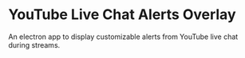 # YouTube Live Chat Alerts Overlay

An electron app to display customizable alerts from YouTube live chat during streams.
